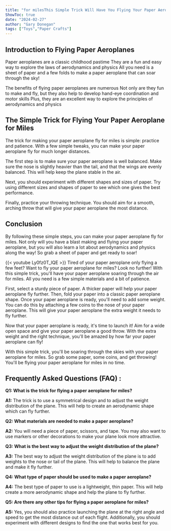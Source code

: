 ```yaml
---
title: "for milesThis Simple Trick Will Have You Flying Your Paper Aeroplane for Miles!"
ShowToc: true 
date: "2024-02-27"
author: "Gary Donegan" 
tags: ["Toys","Paper Crafts"]
---
```

## Introduction to Flying Paper Aeroplanes

Paper aeroplanes are a classic childhood pastime They are a fun and easy way to explore the laws of aerodynamics and physics All you need is a sheet of paper and a few folds to make a paper aeroplane that can soar through the sky!

The benefits of flying paper aeroplanes are numerous Not only are they fun to make and fly, but they also help to develop hand-eye coordination and motor skills Plus, they are an excellent way to explore the principles of aerodynamics and physics

## The Simple Trick for Flying Your Paper Aeroplane for Miles

The trick for making your paper aeroplane fly for miles is simple: practice and patience. With a few simple tweaks, you can make your paper aeroplane fly for much longer distances.

The first step is to make sure your paper aeroplane is well balanced. Make sure the nose is slightly heavier than the tail, and that the wings are evenly balanced. This will help keep the plane stable in the air.

Next, you should experiment with different shapes and sizes of paper. Try using different sizes and shapes of paper to see which one gives the best performance.

Finally, practice your throwing technique. You should aim for a smooth, arching throw that will give your paper aeroplane the most distance.

## Conclusion

By following these simple steps, you can make your paper aeroplane fly for miles. Not only will you have a blast making and flying your paper aeroplane, but you will also learn a lot about aerodynamics and physics along the way! So grab a sheet of paper and get ready to soar!

{{< youtube Ly0fz0T_lQE >}} 
Tired of your paper aeroplane only flying a few feet? Want to fly your paper aeroplane for miles? Look no further! With this simple trick, you'll have your paper aeroplane soaring through the air for miles. All you need is a few simple materials and a bit of patience.

First, select a sturdy piece of paper. A thicker paper will help your paper aeroplane fly further. Then, fold your paper into a classic paper aeroplane shape. Once your paper aeroplane is ready, you'll need to add some weight. You can do this by attaching a few coins to the nose of your paper aeroplane. This will give your paper aeroplane the extra weight it needs to fly further.

Now that your paper aeroplane is ready, it's time to launch it! Aim for a wide open space and give your paper aeroplane a good throw. With the extra weight and the right technique, you'll be amazed by how far your paper aeroplane can fly!

With this simple trick, you'll be soaring through the skies with your paper aeroplane for miles. So grab some paper, some coins, and get throwing! You'll be flying your paper aeroplane for miles in no time.

## Frequently Asked Questions (FAQ) :
**Q1: What is the trick for flying a paper aeroplane for miles?**

**A1:** The trick is to use a symmetrical design and to adjust the weight distribution of the plane. This will help to create an aerodynamic shape which can fly further.

**Q2: What materials are needed to make a paper aeroplane?**

**A2:** You will need a piece of paper, scissors, and tape. You may also want to use markers or other decorations to make your plane look more attractive.

**Q3: What is the best way to adjust the weight distribution of the plane?**

**A3:** The best way to adjust the weight distribution of the plane is to add weights to the nose or tail of the plane. This will help to balance the plane and make it fly further.

**Q4: What type of paper should be used to make a paper aeroplane?**

**A4:** The best type of paper to use is a lightweight, thin paper. This will help create a more aerodynamic shape and help the plane to fly further.

**Q5: Are there any other tips for flying a paper aeroplane for miles?**

**A5:** Yes, you should also practice launching the plane at the right angle and speed to get the most distance out of each flight. Additionally, you should experiment with different designs to find the one that works best for you.



